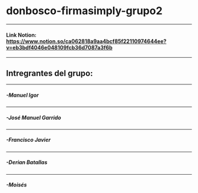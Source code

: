 # donbosco-firmasimply-grupo2
___
#### Link Notion: https://www.notion.so/ca062818a9aa4bcf85f22110974644ee?v=eb3bdf4046e048109fcb36d7087a3f6b
___
## Intregrantes del grupo: 
___
##### -Manuel Igor
___
##### -José Manuel Garrido
___
##### -Francisco Javier
___
##### -Derian Batallas
___
##### -Moisés
